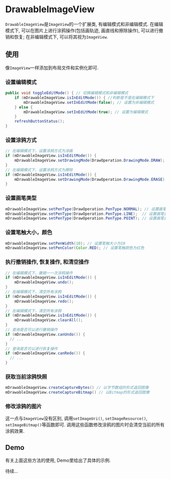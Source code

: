 # DrawableImageView



`DrawableImageView`是`ImageView`的一个扩展类, 有编辑模式和非编辑模式. 在编辑模式下, 可以在图片上进行涂鸦操作(包括画轨迹, 画直线和擦除操作), 可以进行撤销和恢复; 在非编辑模式下, 可以将其视为`ImageView`.



## 使用

像`ImageView`一样添加到布局文件和实例化即可.



### 设置编辑模式

```java
public void toggleEditMode() { // 切换编辑模式和非编辑模式
    if (mDrawableImageView.isInEditMode()) { //判断是不是在编辑模式下
		mDrawableImageView.setInEditMode(false); // 设置为非编辑模式
	} else {
		mDrawableImageView.setInEditMode(true); // 设置为编辑模式
  	}
  	refreshButtonStatus();
}
```

### 设置涂鸦方式

```java
// 在编辑模式下，设置涂鸦方式为涂画
if (mDrawableImageView.isInEditMode()) { 
	mDrawableImageView.setDrawingMode(DrawOperation.DrawingMode.DRAW);
}
// 在编辑模式下，设置涂鸦方式为擦除
if (mDrawableImageView.isInEditMode()) {
	mDrawableImageView.setDrawingMode(DrawOperation.DrawingMode.ERASE);
}
```

### 设置画笔类型

```java
mDrawableImageView.setPenType(DrawOperation.PenType.NORMAL); // 设置画笔类型为普通，即画轨迹
mDrawableImageView.setPenType(DrawOperation.PenType.LINE); 	// 设置画笔类型为画线
mDrawableImageView.setPenType(DrawOperation.PenType.POINT); // 设置画笔类型为画点
```

### 设置笔触大小，颜色

```java
mDrawableImageView.setPenWidth(10); // 设置笔触大小为10
mDrawableImageView.setPenColor(Color.RED); // 设置笔触颜色为红色
```

### 执行撤销操作, 恢复操作, 和清空操作

```java
// 在编辑模式下，撤销一一次涂鸦操作
if (mDrawableImageView.isInEditMode()) {
	mDrawableImageView.undo();
}
// 在编辑模式下，清空所有涂鸦
if (mDrawableImageView.isInEditMode()) {
	mDrawableImageView.redo();
}
// 在编辑模式下，清空所有涂鸦
if (mDrawableImageView.isInEditMode()) {
	mDrawableImageView.clearAll();
}
// 查询是否可以进行撤销操作
if (mDrawableImageView.canUndo()) {
  // ...
}
// 查询是否可以进行恢复操作
if (mDrawableImageView.canRedo()) {
  // ...
}
```

### 获取当前涂鸦快照

```java
mDrawableImageView.createCaptureBytes() // 以字节数组的形式返回图像
mDrawableImageView.createCaptureBitmap() // 以Bitmap的形式返回图像
```

### 修改涂鸦的图片

这一点与`ImageView`没有区别, 调用`setImageUri()`, `setImageResource()`, `setImageBitmap()`等函数即可.  调用这些函数修改涂鸦的图片时会清空当前的所有涂鸦效果.



## Demo

有关上面这些方法的使用, Demo里给出了具体的示例.

待续...



